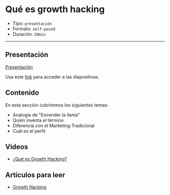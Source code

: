 # Qué es growth hacking

* Tipo: `presentación`
* Formato: `self-paced`
* Duración: `20min`

***

## Presentación

[Presentación](https://docs.google.com/presentation/d/e/2PACX-1vRcgbn8GvymqUjzJiDLtoeg3aPmMnNh9Y1vW4bGtINoDDSDldasf3SdVZSGB7v-qWAMPVxx5c-CIXq1/pub?start=false&loop=false&delayms=3000)

Usa este [link](https://docs.google.com/presentation/d/1690jQPjbRpBtU3yQJc1thKI7TpUjFrl_pZ5IVhst4LI/edit#slide=id.g39007e8374_0_68)
para acceder a las diapositivas.

## Contenido

En esta sección cubriremos los siguientes temas:

* Analogía de "Encender la llama"
* Quién inventa el término
* Diferencia con el Marketing Tradicional
* Cuál es el perfil

## Videos

* [¿Qué es Growth Hacking?](https://www.useloom.com/share/32c5a339192243c48f9bc9c8eb878c3f)

## Artículos para leer

* [Growth Hacking](https://www.quicksprout.com/the-definitive-guide-to-growth-hacking-chapter-1/)